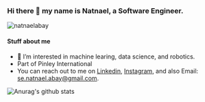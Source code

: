 
### Hi there 👋 my name is Natnael, a Software Engineer.

<p align="left"> <img src="https://komarev.com/ghpvc/?username=natnaelabay&label=Views&color=blue&style=plastic" alt="natnaelabay" /> </p>

#### Stuff about me 

- 🔭 I’m interested in machine learing, data science, and robotics.
- Part of Pinley International
- You can reach out to me on [Linkedin](https://www.linkedin.com/in/natnael-abay-akalu/), [Instagram](https://www.instagram.com/natnael.abay/), and also Email: se.natnael.abay@gmail.com.


![Anurag's github stats](https://github-readme-stats.vercel.app/api?username=natnaelabay&count_private=true)
